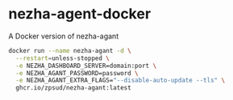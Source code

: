 # nezha-agent-docker
A Docker version of nezha-agant

```sh
docker run --name nezha-agant -d \
  --restart=unless-stopped \
  -e NEZHA_DASHBOARD_SERVER=domain:port \
  -e NEZHA_AGANT_PASSWORD=password \
  -e NEZHA_AGANT_EXTRA_FLAGS="--disable-auto-update --tls" \
  ghcr.io/zpsud/nezha-agant:latest

```
